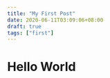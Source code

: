 ```yaml
---
title: "My First Post"
date: 2020-06-11T03:09:06+08:00
draft: true
tags: ["first"]
---
```


# Hello World
